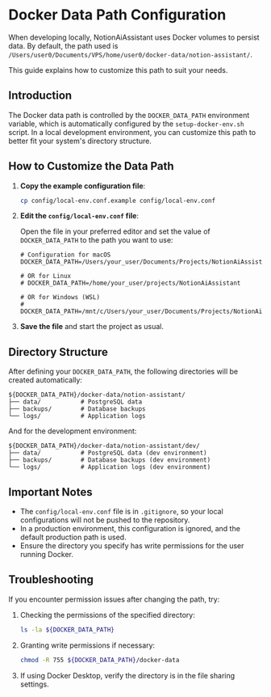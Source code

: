 # Docker Data Path Configuration

When developing locally, NotionAiAssistant uses Docker volumes to persist data. By default, the path used is `/Users/user0/Documents/VPS/home/user0/docker-data/notion-assistant/`.

This guide explains how to customize this path to suit your needs.

## Introduction

The Docker data path is controlled by the `DOCKER_DATA_PATH` environment variable, which is automatically configured by the `setup-docker-env.sh` script. In a local development environment, you can customize this path to better fit your system's directory structure.

## How to Customize the Data Path

1. **Copy the example configuration file**:

   ```bash
   cp config/local-env.conf.example config/local-env.conf
   ```

2. **Edit the `config/local-env.conf` file**:
   
   Open the file in your preferred editor and set the value of `DOCKER_DATA_PATH` to the path you want to use:

   ```
   # Configuration for macOS
   DOCKER_DATA_PATH=/Users/your_user/Documents/Projects/NotionAiAssistant
   
   # OR for Linux
   # DOCKER_DATA_PATH=/home/your_user/projects/NotionAiAssistant
   
   # OR for Windows (WSL)
   # DOCKER_DATA_PATH=/mnt/c/Users/your_user/Documents/Projects/NotionAiAssistant
   ```

3. **Save the file** and start the project as usual.

## Directory Structure

After defining your `DOCKER_DATA_PATH`, the following directories will be created automatically:

```
${DOCKER_DATA_PATH}/docker-data/notion-assistant/
├── data/           # PostgreSQL data
├── backups/        # Database backups
└── logs/           # Application logs
```

And for the development environment:

```
${DOCKER_DATA_PATH}/docker-data/notion-assistant/dev/
├── data/           # PostgreSQL data (dev environment)
├── backups/        # Database backups (dev environment)
└── logs/           # Application logs (dev environment)
```

## Important Notes

- The `config/local-env.conf` file is in `.gitignore`, so your local configurations will not be pushed to the repository.
- In a production environment, this configuration is ignored, and the default production path is used.
- Ensure the directory you specify has write permissions for the user running Docker.

## Troubleshooting

If you encounter permission issues after changing the path, try:

1. Checking the permissions of the specified directory:
   ```bash
   ls -la ${DOCKER_DATA_PATH}
   ```

2. Granting write permissions if necessary:
   ```bash
   chmod -R 755 ${DOCKER_DATA_PATH}/docker-data
   ```

3. If using Docker Desktop, verify the directory is in the file sharing settings.